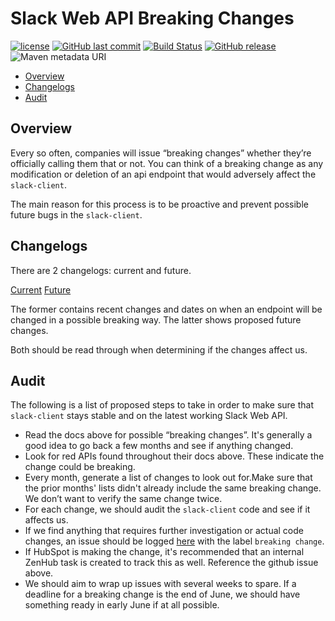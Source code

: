 # Slack Web API Breaking Changes

[![license](https://img.shields.io/github/license/HubSpot/slack-client.svg?style=social)](https://github.com/HubSpot/slack-client/blob/master/LICENSE)
[![GitHub last commit](https://img.shields.io/github/last-commit/HubSpot/slack-client.svg?style=social)](https://github.com/HubSpot/slack-client/commits/master)
 [![Build Status](https://travis-ci.org/HubSpot/slack-client.svg?branch=master)](https://travis-ci.org/HubSpot/slack-client) [![GitHub release](https://img.shields.io/github/release/HubSpot/slack-client.svg)](https://github.com/HubSpot/slack-client/releases) ![Maven metadata URI](https://img.shields.io/maven-metadata/v/http/central.maven.org/maven2/com/hubspot/slack/slack-client/maven-metadata.xml.svg)

* [Overview](#overview)
* [Changelogs](#changelogs)
* [Audit](#audit)

## Overview

Every so often, companies will issue “breaking changes” whether they’re officially calling them that or not.
You can think of a breaking change as any modification or deletion of an api endpoint that would adversely affect the `slack-client`.

The main reason for this process is to be proactive and prevent possible future bugs in the `slack-client`.

## Changelogs

There are 2 changelogs: current and future.

[Current](https://api.slack.com/changelog)
[Future](https://api.slack.com/changelog/future)

The former contains recent changes and dates on when an endpoint will be changed in a possible breaking way.
The latter shows proposed future changes.

Both should be read through when determining if the changes affect us.

## Audit

The following is a list of proposed steps to take in order to make sure that `slack-client` stays stable and on the latest working Slack Web API.

* Read the docs above for possible “breaking changes”. It's generally a good idea to go back a few months and see if anything changed.
* Look for red APIs found throughout their docs above. These indicate the change could be breaking.
* Every month, generate a list of changes to look out for.Make sure that the prior months' lists didn't already include the same breaking change. We don’t want to verify the same change twice.
* For each change, we should audit the `slack-client` code and see if it affects us.
* If we find anything that requires further investigation or actual code changes, an issue should be logged [here](https://github.com/HubSpot/slack-client/issues) with the label `breaking change`.
* If HubSpot is making the change, it's recommended that an internal ZenHub task is created to track this as well. Reference the github issue above.
* We should aim to wrap up issues with several weeks to spare. If a deadline for a breaking change is the end of June, we should have something ready in early June if at all possible.
